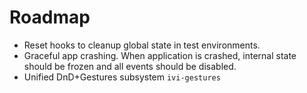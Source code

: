 # Roadmap

- Reset hooks to cleanup global state in test environments.
- Graceful app crashing. When application is crashed, internal state should be frozen and all events should be disabled.
- Unified DnD+Gestures subsystem `ivi-gestures`
